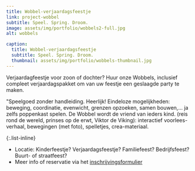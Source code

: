 ```yaml
---
title: Wobbel-verjaardagsfeestje
link: project-wobbel
subtitle: Speel. Spring. Droom.
image: assets/img/portfolio/wobbels2-full.jpg
alt: wobbels

caption:
  title: Wobbel-verjaardagsfeestje
  subtitle: Speel. Spring. Droom.
  thumbnail: assets/img/portfolio/wobbels-thumbnail.jpg
---
```

Verjaardagfeestje voor zoon of dochter? Huur onze Wobbels, inclusief compleet verjaardagspakket om van uw feestje een geslaagde party te maken.  

"Speelgoed zonder handleiding. Heerlijk! Eindeloze mogelijkheden: beweging, coordinatie, evenwicht, grenzen opzoeken, samen bouwen,... ja zelfs poppenkast spelen. De Wobbel wordt de vriend van ieders kind. (reis rond de wereld, prinses op de erwt, Viktor de Viking): interactief voorlees-verhaal, bewegingen (met foto), spelletjes, crea-materiaal.

{:.list-inline}
- Locatie: Kinderfeestje? Verjaardagsfeestje? Familiefeest? Bedrijfsfeest? Buurt- of straatfeest?
- Meer info of reservatie via het <a href ="https://forms.gle/K3ic9gKRWHvJxXNY6" target="blank">inschrijvingsformulier</a>
